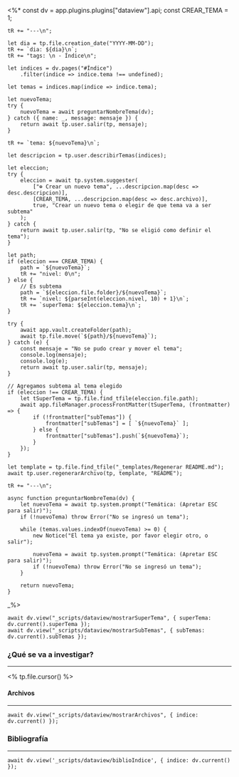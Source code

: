 <%* 
	const dv = app.plugins.plugins["dataview"].api;
	const CREAR_TEMA = 1;

	tR += "---\n"; 

	let dia = tp.file.creation_date("YYYY-MM-DD");
	tR += `dia: ${dia}\n`;
	tR += "tags: \n - Índice\n";

	let indices = dv.pages("#Índice")
		.filter(indice => indice.tema !== undefined);
		
	let temas = indices.map(indice => indice.tema);

	let nuevoTema;
	try {
		nuevoTema = await preguntarNombreTema(dv);
	} catch ({ name: _, message: mensaje }) {
		return await tp.user.salir(tp, mensaje);
	}
		
	tR += `tema: ${nuevoTema}\n`;

	let descripcion = tp.user.describirTemas(indices);
	
	let eleccion;
	try {
		eleccion = await tp.system.suggester(
			["⊕ Crear un nuevo tema", ...descripcion.map(desc => desc.descripcion)], 
			[CREAR_TEMA, ...descripcion.map(desc => desc.archivo)], 
			true, "Crear un nuevo tema o elegir de que tema va a ser subtema"
		);
	} catch {
		return await tp.user.salir(tp, "No se eligió como definir el tema");
	}		

	let path;
	if (eleccion === CREAR_TEMA) {
		path = `${nuevoTema}`;
		tR += "nivel: 0\n";
	} else {
		// Es subtema
		path = `${eleccion.file.folder}/${nuevoTema}`;
		tR += `nivel: ${parseInt(eleccion.nivel, 10) + 1}\n`;
		tR += `superTema: ${eleccion.tema}\n`;
	}

	try {
		await app.vault.createFolder(path);
		await tp.file.move(`${path}/${nuevoTema}`);
	} catch (e) {
		const mensaje = "No se pudo crear y mover el tema";
		console.log(mensaje);
		console.log(e);
		return await tp.user.salir(tp, mensaje);
	}

	// Agregamos subtema al tema elegido
	if (eleccion !== CREAR_TEMA) {
		let tSuperTema = tp.file.find_tfile(eleccion.file.path);
		await app.fileManager.processFrontMatter(tSuperTema, (frontmatter) => {
			if (!frontmatter["subTemas"]) {
				frontmatter["subTemas"] = [ `${nuevoTema}` ];
			} else {
				frontmatter["subTemas"].push(`${nuevoTema}`);
			}
		});
	}	

	let template = tp.file.find_tfile("_templates/Regenerar README.md");
	await tp.user.regenerarArchivo(tp, template, "README");

	tR += "---\n";

	async function preguntarNombreTema(dv) {
		let nuevoTema = await tp.system.prompt("Temática: (Apretar ESC para salir)");
		if (!nuevoTema) throw Error("No se ingresó un tema");

		while (temas.values.indexOf(nuevoTema) >= 0) {
			new Notice("El tema ya existe, por favor elegir otro, o salir");
			
			nuevoTema = await tp.system.prompt("Temática: (Apretar ESC para salir)");
			if (!nuevoTema) throw Error("No se ingresó un tema");
		}

		return nuevoTema;
	}
_%>
```dataviewjs
await dv.view("_scripts/dataview/mostrarSuperTema", { superTema: dv.current().superTema });
await dv.view("_scripts/dataview/mostrarSubTemas", { subTemas: dv.current().subTemas });
```
### ¿Qué se va a investigar?
---
<% tp.file.cursor() %>


#### Archivos
---
```dataviewjs
await dv.view("_scripts/dataview/mostrarArchivos", { indice: dv.current() });
```


### Bibliografía
---
```dataviewjs
await dv.view('_scripts/dataview/biblioIndice', { indice: dv.current() });
```